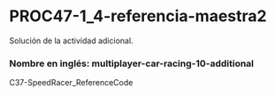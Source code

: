 # PROC47-1_4-referencia-maestra2
Solución de la actividad adicional.  

### Nombre en inglés: multiplayer-car-racing-10-additional
C37-SpeedRacer_ReferenceCode  
